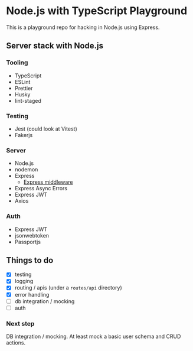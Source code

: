 # Node.js with TypeScript Playground

This is a playground repo for hacking in Node.js using Express.

## Server stack with Node.js

### Tooling

- TypeScript
- ESLint
- Prettier
- Husky
- lint-staged

### Testing

- Jest (could look at Vitest)
- Fakerjs

### Server

- Node.js
- nodemon
- Express
  - [Express middleware](https://expressjs.com/en/resources/middleware.html)
- Express Async Errors
- Express JWT
- Axios

### Auth

- Express JWT
- jsonwebtoken
- Passportjs

## Things to do

- [x] testing
- [x] logging
- [x] routing / apis (under a `routes/api` directory)
- [x] error handling
- [ ] db integration / mocking
- [ ] auth

### Next step

DB integration / mocking. At least mock a basic user schema and CRUD actions.
